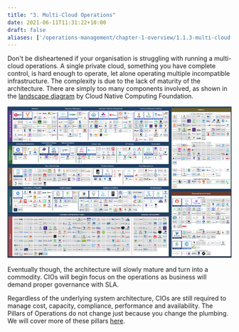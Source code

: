 ```yaml
---
title: "3. Multi-Cloud Operations"
date: 2021-06-11T11:31:22+10:00
draft: false
aliases: ['/operations-management/chapter-1-overview/1.1.3-multi-cloud-operations']
---
```


Don't be disheartened if your organisation is struggling with running a multi-cloud operations. A single private cloud, something you have complete control, is hard enough to operate, let alone operating multiple incompatible infrastructure. The complexity is due to the lack of maturity of the architecture. There are simply too many components involved, as shown in the [landscape diagram](https://landscape.cncf.io/) by Cloud Native Computing Foundation.

![CNCF Landscape Diagram](1.1.3-fig-1.png)

Eventually though, the architecture will slowly mature and turn into a commodity. CIOs will begin focus on the operations as business will demand proper governance with SLA.

Regardless of the underlying system architecture, CIOs are still required to manage cost, capacity, compliance, performance and availability. The Pillars of Operations do not change just because you change the plumbing. We will cover more of these pillars [here](/operations-management/chapter-1-overview/1.1.8-pillar-process-people/).

